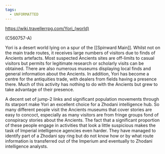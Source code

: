```yaml
---
tags:
  - UNFORMATTED
---
```

https://wiki.travellerrpg.com/Yori_(world)

(C560757-A)

Yori is a desert world lying on a spur of the [[Spinward Main]]. Whilst not on the main trade routes, it receives large numbers of visitors due to finds of Ancients artefacts. Most suspected Ancients sites are off-limits to casual visitors but permits for legitimate research or scholarly visits can be obtained. There are also numerous museums displaying local finds and general information about the Ancients. In addition, Yori has become a centre for the antiquities trade, with dealers from fields having a presence there. Much of this activity has nothing to do with the Ancients but grew to take advantage of their presence.

A decent set of jump-2 links and significant population movements through its starport make Yori an excellent choice for a Zhodani intelligence hub. So many different people visit the Ancients museums that cover stories are easy to concoct, especially as many visitors are from fringe groups fond of conspiracy stories about the Ancients. The fact that a significant proportion of these people engage in activities that look a little suspicious makes the task of Imperial intelligence agencies even harder. They have managed to identify part of a Zhodani spy ring but do not know how or by what route information is transferred out of the Imperium and eventually to Zhodani intelligence analysts.

